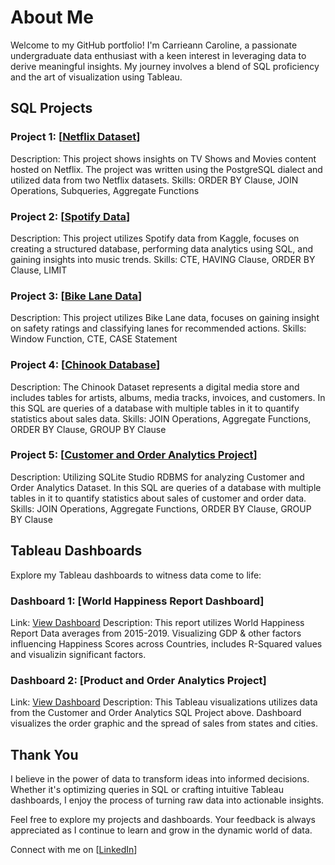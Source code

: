# About Me
Welcome to my GitHub portfolio! I'm Carrieann Caroline, a passionate undergraduate data enthusiast with a keen interest in leveraging data to derive meaningful insights. My journey involves a blend of SQL proficiency and the art of visualization using Tableau.

## SQL Projects
### Project 1: [[Netflix Dataset](https://github.com/anneee29/SQL/blob/0ab0290d6f7c3b8dbe88ad1b20571e0d69b8edfb/Netflix%20Dataset)]
Description: This project shows insights on TV Shows and Movies content hosted on Netflix. The project was written using the PostgreSQL dialect and utilized data from two Netflix datasets.
Skills: ORDER BY Clause, JOIN Operations, Subqueries, Aggregate Functions

### Project 2: [[Spotify Data](https://github.com/anneee29/SQL/blob/0ab0290d6f7c3b8dbe88ad1b20571e0d69b8edfb/Spotify%20Data)]
Description: This project utilizes Spotify data from Kaggle, focuses on creating a structured database, performing data analytics using SQL, and gaining insights into music trends.
Skills: CTE, HAVING Clause, ORDER BY Clause, LIMIT 

### Project 3: [[Bike Lane Data](https://github.com/anneee29/SQL/blob/9996f3c5a63da3068d1217a83debeea92728003f/Bike%20Lane%20Data)]
Description: This project utilizes Bike Lane data, focuses on gaining insight on safety ratings and classifying lanes for recommended actions.
Skills: Window Function, CTE, CASE Statement

### Project 4: [[Chinook Database](https://github.com/anneee29/SQL/blob/ae6c14bc9c3dd270b3ff8faf56711924d3e6bcea/Chinook%20Database)]
Description: The Chinook Dataset represents a digital media store and includes tables for artists, albums, media tracks, invoices, and customers. In this SQL are queries of a database with multiple tables in it to quantify statistics about sales data. 
Skills: JOIN Operations, Aggregate Functions, ORDER BY Clause, GROUP BY Clause

### Project 5: [[Customer and Order Analytics Project](https://github.com/anneee29/SQL/blob/4f5752b318917a01e11b083f90a074151e9a87ef/Customer%20and%20Order%20Analytics%20Project)]
Description: Utilizing SQLite Studio RDBMS for analyzing Customer and Order Analytics Dataset. In this SQL are queries of a database with multiple tables in it to quantify statistics about sales of customer and order data. 
Skills: JOIN Operations, Aggregate Functions, ORDER BY Clause, GROUP BY Clause

## Tableau Dashboards
Explore my Tableau dashboards to witness data come to life:

### Dashboard 1: [World Happiness Report Dashboard]
Link: [View Dashboard](https://public.tableau.com/app/profile/carrieann.caroline/viz/WorldHappinessReportDashboard_17004615010980/Dashboard1?publish=yes)
Description: This report utilizes World Happiness Report Data averages from 2015-2019. Visualizing GDP & other factors influencing Happiness Scores across Countries, includes R-Squared values and visualizin significant factors. 


### Dashboard 2: [Product and Order Analytics Project]
Link: [View Dashboard](https://public.tableau.com/app/profile/carrieann.caroline/viz/ProductOrderAnalyticsProject_16998595415870/Dashboard1?publish=yes)
Description: This Tableau visualizations utilizes data from the Customer and Order Analytics SQL Project above. Dashboard visualizes the order graphic and the spread of sales from states and cities.

## Thank You
I believe in the power of data to transform ideas into informed decisions. Whether it's optimizing queries in SQL or crafting intuitive Tableau dashboards, I enjoy the process of turning raw data into actionable insights.

Feel free to explore my projects and dashboards. Your feedback is always appreciated as I continue to learn and grow in the dynamic world of data.

Connect with me on [[LinkedIn](http://linkedin.com/in/carrieann-caroline/)] 
